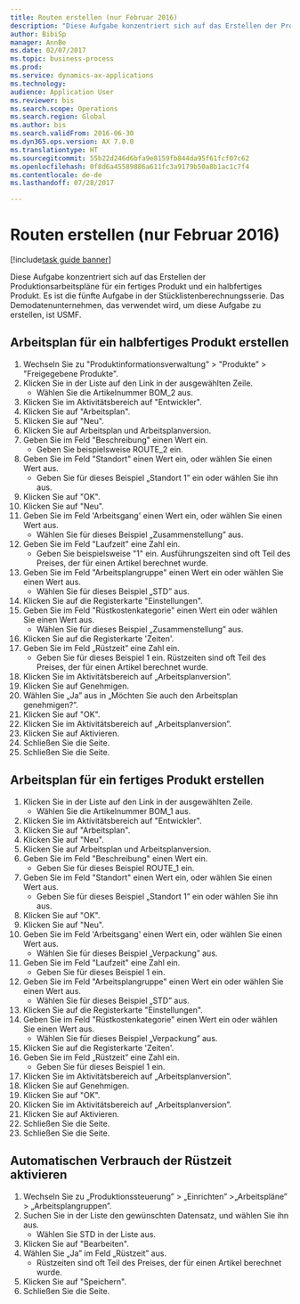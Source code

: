 ```yaml
--- 
title: Routen erstellen (nur Februar 2016)
description: "Diese Aufgabe konzentriert sich auf das Erstellen der Produktionsarbeitspläne für ein fertiges Produkt und ein halbfertiges Produkt."
author: BibiSp
manager: AnnBe
ms.date: 02/07/2017
ms.topic: business-process
ms.prod: 
ms.service: dynamics-ax-applications
ms.technology: 
audience: Application User
ms.reviewer: bis
ms.search.scope: Operations
ms.search.region: Global
ms.author: bis
ms.search.validFrom: 2016-06-30
ms.dyn365.ops.version: AX 7.0.0
ms.translationtype: HT
ms.sourcegitcommit: 55b22d246d6bfa9e8159fb844da95f61fcf07c62
ms.openlocfilehash: 0f8d6a45589886a611fc3a9179b50a8b1ac1c7f4
ms.contentlocale: de-de
ms.lasthandoff: 07/28/2017

---
```

# <a name="create-routes-february-2016-only"></a>Routen erstellen (nur Februar 2016)

[!include[task guide banner](../../includes/task-guide-banner.md)]

Diese Aufgabe konzentriert sich auf das Erstellen der Produktionsarbeitspläne für ein fertiges Produkt und ein halbfertiges Produkt. Es ist die fünfte Aufgabe in der Stücklistenberechnungsserie. Das Demodatenunternehmen, das verwendet wird, um diese Aufgabe zu erstellen, ist USMF.


## <a name="create-a-route-for-a-semi-finished-product"></a>Arbeitsplan für ein halbfertiges Produkt erstellen
1. Wechseln Sie zu "Produktinformationsverwaltung" > "Produkte" > "Freigegebene Produkte".
2. Klicken Sie in der Liste auf den Link in der ausgewählten Zeile.
    * Wählen Sie die Artikelnummer BOM_2 aus.  
3. Klicken Sie im Aktivitätsbereich auf "Entwickler".
4. Klicken Sie auf "Arbeitsplan".
5. Klicken Sie auf "Neu".
6. Klicken Sie auf Arbeitsplan und Arbeitsplanversion.
7. Geben Sie im Feld "Beschreibung" einen Wert ein.
    * Geben Sie beispielsweise ROUTE_2 ein.  
8. Geben Sie im Feld "Standort" einen Wert ein, oder wählen Sie einen Wert aus.
    * Geben Sie für dieses Beispiel „Standort 1” ein oder wählen Sie ihn aus.  
9. Klicken Sie auf "OK".
10. Klicken Sie auf "Neu".
11. Geben Sie im Feld 'Arbeitsgang' einen Wert ein, oder wählen Sie einen Wert aus.
    * Wählen Sie für dieses Beispiel „Zusammenstellung” aus.  
12. Geben Sie im Feld "Laufzeit" eine Zahl ein.
    * Geben Sie beispielsweise "1" ein. Ausführungszeiten sind oft Teil des Preises, der für einen Artikel berechnet wurde.  
13. Geben Sie im Feld "Arbeitsplangruppe" einen Wert ein oder wählen Sie einen Wert aus.
    * Wählen Sie für dieses Beispiel „STD” aus.  
14. Klicken Sie auf die Registerkarte "Einstellungen".
15. Geben Sie im Feld "Rüstkostenkategorie" einen Wert ein oder wählen Sie einen Wert aus.
    * Wählen Sie für dieses Beispiel „Zusammenstellung” aus.  
16. Klicken Sie auf die Registerkarte 'Zeiten'.
17. Geben Sie im Feld „Rüstzeit” eine Zahl ein.
    * Geben Sie für dieses Beispiel 1 ein. Rüstzeiten sind oft Teil des Preises, der für einen Artikel berechnet wurde.  
18. Klicken Sie im Aktivitätsbereich auf „Arbeitsplanversion”.
19. Klicken Sie auf Genehmigen.
20. Wählen Sie „Ja” aus in „Möchten Sie auch den Arbeitsplan genehmigen?”.
21. Klicken Sie auf "OK".
22. Klicken Sie im Aktivitätsbereich auf „Arbeitsplanversion”.
23. Klicken Sie auf Aktivieren.
24. Schließen Sie die Seite.
25. Schließen Sie die Seite.

## <a name="create-a-route-for-a-finished-product"></a>Arbeitsplan für ein fertiges Produkt erstellen
1. Klicken Sie in der Liste auf den Link in der ausgewählten Zeile.
    * Wählen Sie die Artikelnummer BOM_1 aus.  
2. Klicken Sie im Aktivitätsbereich auf "Entwickler".
3. Klicken Sie auf "Arbeitsplan".
4. Klicken Sie auf "Neu".
5. Klicken Sie auf Arbeitsplan und Arbeitsplanversion.
6. Geben Sie im Feld "Beschreibung" einen Wert ein.
    * Geben Sie für dieses Beispiel ROUTE_1 ein.  
7. Geben Sie im Feld "Standort" einen Wert ein, oder wählen Sie einen Wert aus.
    * Geben Sie für dieses Beispiel „Standort 1” ein oder wählen Sie ihn aus.  
8. Klicken Sie auf "OK".
9. Klicken Sie auf "Neu".
10. Geben Sie im Feld 'Arbeitsgang' einen Wert ein, oder wählen Sie einen Wert aus.
    * Wählen Sie für dieses Beispiel „Verpackung” aus.  
11. Geben Sie im Feld "Laufzeit" eine Zahl ein.
    * Geben Sie für dieses Beispiel 1 ein.  
12. Geben Sie im Feld "Arbeitsplangruppe" einen Wert ein oder wählen Sie einen Wert aus.
    * Wählen Sie für dieses Beispiel „STD” aus.  
13. Klicken Sie auf die Registerkarte "Einstellungen".
14. Geben Sie im Feld "Rüstkostenkategorie" einen Wert ein oder wählen Sie einen Wert aus.
    * Wählen Sie für dieses Beispiel „Verpackung” aus.  
15. Klicken Sie auf die Registerkarte 'Zeiten'.
16. Geben Sie im Feld „Rüstzeit” eine Zahl ein.
    * Geben Sie für dieses Beispiel 1 ein.  
17. Klicken Sie im Aktivitätsbereich auf „Arbeitsplanversion”.
18. Klicken Sie auf Genehmigen.
19. Klicken Sie auf "OK".
20. Klicken Sie im Aktivitätsbereich auf „Arbeitsplanversion”.
21. Klicken Sie auf Aktivieren.
22. Schließen Sie die Seite.
23. Schließen Sie die Seite.

## <a name="enable-automatic-consumption-of-setup-time"></a>Automatischen Verbrauch der Rüstzeit aktivieren
1. Wechseln Sie zu „Produktionssteuerung” > „Einrichten”  >„Arbeitspläne” > „Arbeitsplangruppen”.
2. Suchen Sie in der Liste den gewünschten Datensatz, und wählen Sie ihn aus.
    * Wählen Sie STD in der Liste aus.  
3. Klicken Sie auf "Bearbeiten".
4. Wählen Sie „Ja” im Feld „Rüstzeit” aus.
    * Rüstzeiten sind oft Teil des Preises, der für einen Artikel berechnet wurde.  
5. Klicken Sie auf "Speichern".
6. Schließen Sie die Seite.



